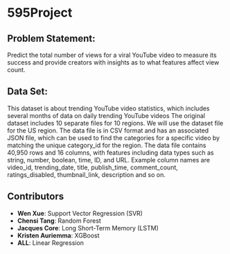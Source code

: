 # 595Project

## Problem Statement:
Predict the total number of views for a viral YouTube video to measure its success and provide creators with insights as to what features affect view count.

## Data Set: 
This dataset is about trending YouTube video statistics, which includes several months of data on daily trending YouTube videos
The original dataset includes 10 separate files for 10 regions. We will use the dataset file for the US region.
The data file is in CSV format and has an associated JSON file, which can be used to find the categories for a specific video by matching the unique category_id for the region.
The data file contains 40,950 rows and 16 columns, with features including data types such as string, number, boolean, time, ID, and URL. Example column names are video_id, trending_date, title, publish_time, comment_count, ratings_disabled, thumbnail_link, description and so on.


## Contributors

- **Wen Xue**: Support Vector Regression (SVR)
- **Chensi Tang**: Random Forest
- **Jacques Core**: Long Short-Term Memory (LSTM)
- **Kristen Auriemma**: XGBoost
- **ALL**: Linear Regression
